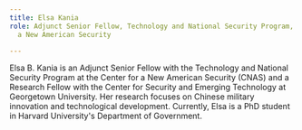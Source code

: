 ```yaml
---
title: Elsa Kania
role: Adjunct Senior Fellow, Technology and National Security Program, Center for
  a New American Security

---
```

Elsa B. Kania is an Adjunct Senior Fellow with the Technology and National Security Program at the Center for a New American Security (CNAS) and a Research Fellow with the Center for Security and Emerging Technology at Georgetown University. Her research focuses on Chinese military innovation and technological development. Currently, Elsa is a PhD student in Harvard University's Department of Government.